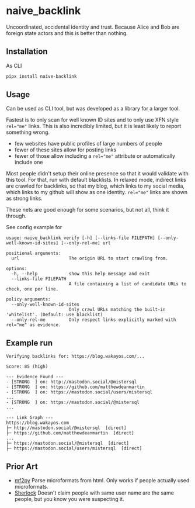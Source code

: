 # naive_backlink

Uncoordinated, accidental identity and trust. Because Alice and Bob are foreign state actors and this is better than
nothing.

## Installation

As CLI

```bash
pipx install naive-backlink
```

## Usage

Can be used as CLI tool, but was developed as a library for a larger tool.

Fastest is to only scan for well known ID sites and to only use XFN style `rel="me"` links. This is also incredibly
limited, but it is least likely to report something wrong.

- few websites have public profiles of large numbers of people
- fewer of these sites allow for posting links
- fewer of those allow including a `rel="me"` attribute or automatically include one

Most people didn't setup their online presence so that it would validate with this tool. For that, run with default
blacklists. In relaxed mode, indirect links are crawled for backlinks, so that my blog, which links to my social media,
which links to my github will show as one identity. `rel="me"` links are shown as strong links.

These nets are good enough for some scenarios, but not all, think it through.

See config example for 

```
usage: naive_backlink verify [-h] [--links-file FILEPATH] [--only-well-known-id-sites] [--only-rel-me] url

positional arguments:
  url                   The origin URL to start crawling from.

options:
  -h, --help            show this help message and exit
  --links-file FILEPATH
                        A file containing a list of candidate URLs to check, one per line.

policy arguments:
  --only-well-known-id-sites
                        Only crawl URLs matching the built-in 'whitelist'. (Default: use blacklist)
  --only-rel-me         Only respect links explicitly marked with rel="me" as evidence.
```

## Example run

```text
Verifying backlinks for: https://blog.wakayos.com/...

Score: 85 (high)

--- Evidence Found ---
- [STRONG  ] on: http://mastodon.social/@mistersql
- [STRONG  ] on: https://github.com/matthewdeanmartin
- [STRONG  ] on: https://mastodon.social/users/mistersql
...
- [STRONG  ] on: https://mastodon.social/@mistersql
...

--- Link Graph ---
https://blog.wakayos.com
├─ http://mastodon.social/@mistersql  [direct]
├─ https://github.com/matthewdeanmartin  [direct]
...
├─ https://mastodon.social/@mistersql  [direct]
├─ https://mastodon.social/users/mistersql  [direct]

```

## Prior Art

- [mf2py](https://github.com/microformats/mf2py) Parse microformats from html. Only works if people actually used microformats.
- [Sherlock](https://github.com/sherlock-project/sherlock/tree/master) Doesn't claim people with same user name are the
  same people, but you know you were suspecting it.
